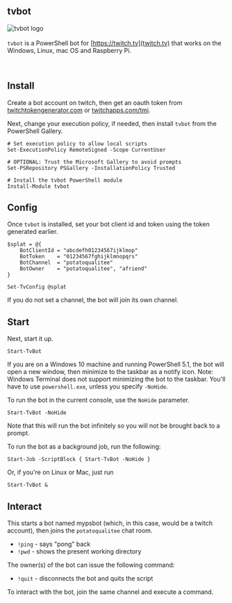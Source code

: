 
## tvbot

<img align="left" src="https://github.com/potatoqualitee/twitch/blob/main/tvbot/icon.png?raw=true" alt="tvbot logo">  <br/></br>`tvbot` is a PowerShell bot for [https://twitch.tv](twitch.tv) that works on the Windows, Linux, mac OS and Raspberry Pi.
<p>&nbsp;</p>


## Install

Create a bot account on twitch, then get an oauth token from [twitchtokengenerator.com](https://twitchtokengenerator.com/) or [twitchapps.com/tmi](https://twitchapps.com/tmi/).


Next, change your execution policy, if needed, then install `tvbot` from the PowerShell Gallery.

```
# Set execution policy to allow local scripts
Set-ExecutionPolicy RemoteSigned -Scope CurrentUser

# OPTIONAL: Trust the Microsoft Gallery to avoid prompts
Set-PSRepository PSGallery -InstallationPolicy Trusted

# Install the tvbot PowerShell module
Install-Module tvbot
```

## Config

Once `tvbot` is installed, set your bot client id and token using the token generated earlier.

```
$splat = @{
    BotClientId = "abcdefh01234567ijklmop"
    BotToken    = "01234567fghijklmnopqrs"
    BotChannel  = "potatoqualitee"
    BotOwner    = "potatoqualitee", "afriend"
}

Set-TvConfig @splat
```

If you do not set a channel, the bot will join its own channel.

## Start

Next, start it up.

```
Start-TvBot
```

If you are on a Windows 10 machine and running PowerShell 5.1, the bot will open a new window, then minimize to the taskbar as a notify icon. Note: Windows Terminal does not support minimizing the bot to the taskbar. You'll have to use `powershell.exe`, unless you specify `-NoHide`.

To run the bot in the current console, use the `NoHide` parameter.

```
Start-TvBot -NoHide
```

Note that this will run the bot infinitely so you will not be brought back to a prompt.

To run the bot as a background job, run the following:
```
Start-Job -ScriptBlock { Start-TvBot -NoHide }
```

Or, if you're on Linux or Mac, just run

```
Start-TvBot &
```

## Interact
This starts a bot named mypsbot (which, in this case, would be a twitch account), then joins the `potatoqualitee` chat room.

* `!ping` - says "pong" back
* `!pwd` - shows the present working directory

The owner(s) of the bot can issue the following command:

* `!quit` - disconnects the bot and quits the script

To interact with the bot, join the same channel and execute a command.